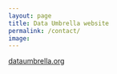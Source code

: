 ```yaml
---
layout: page
title: Data Umbrella website
permalink: /contact/
image: 
---
```


[dataumbrella.org](https://www.dataumbrella.org)
